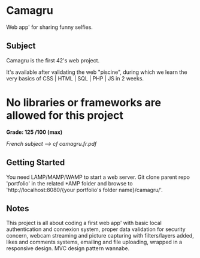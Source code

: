 # Camagru

Web app' for sharing funny selfies.


## Subject

Camagru is the first 42's web project.

It's available after validating the web "piscine", during which we learn the very basics of CSS | HTML | SQL | PHP | JS in 2 weeks.

# No libraries or frameworks are allowed for this project

__Grade: 125 /100 (max)__

*French subject --> cf camagru.fr.pdf*


## Getting Started

You need LAMP/MAMP/WAMP to start a web server.
Git clone parent repo 'portfolio' in the related *AMP folder and browse to 'http://localhost:8080/{your portfolio's folder name}/camagru/'.


## Notes

This project is all about coding a first web app' with basic local authentication and connexion system, proper data validation for security concern, webcam streaming and picture capturing with filters/layers added, likes and comments systems, emailing and file uploading, wrapped in a responsive design. MVC design pattern wannabe.

